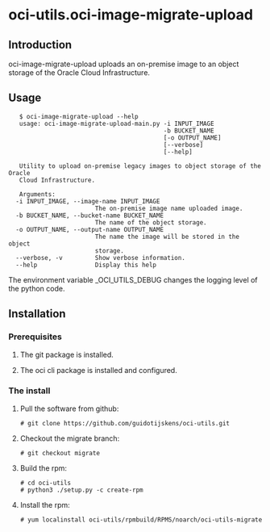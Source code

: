 # oci-utils.oci-image-migrate-upload

## Introduction

oci-image-migrate-upload uploads an on-premise image to an object storage
of the Oracle Cloud Infrastructure.

## Usage
```
   $ oci-image-migrate-upload --help
   usage: oci-image-migrate-upload-main.py -i INPUT_IMAGE 
                                           -b BUCKET_NAME
                                           [-o OUTPUT_NAME]
                                           [--verbose] 
                                           [--help]

   Utility to upload on-premise legacy images to object storage of the Oracle
   Cloud Infrastructure.

   Arguments:
  -i INPUT_IMAGE, --image-name INPUT_IMAGE
                        The on-premise image name uploaded image.
  -b BUCKET_NAME, --bucket-name BUCKET_NAME
                        The name of the object storage.
  -o OUTPUT_NAME, --output-name OUTPUT_NAME
                        The name the image will be stored in the object
                        storage.
  --verbose, -v         Show verbose information.
  --help                Display this help
```

The environment variable _OCI_UTILS_DEBUG changes the logging level of
the python code.

## Installation

### Prerequisites

   1. The git package is installed.

   1. The oci cli package is installed and configured.

### The install

1. Pull the software from github:

       # git clone https://github.com/guidotijskens/oci-utils.git

1. Checkout the migrate branch:

       # git checkout migrate

1. Build the rpm:

       # cd oci-utils
       # python3 ./setup.py -c create-rpm

1. Install the rpm:

       # yum localinstall oci-utils/rpmbuild/RPMS/noarch/oci-utils-migrate
